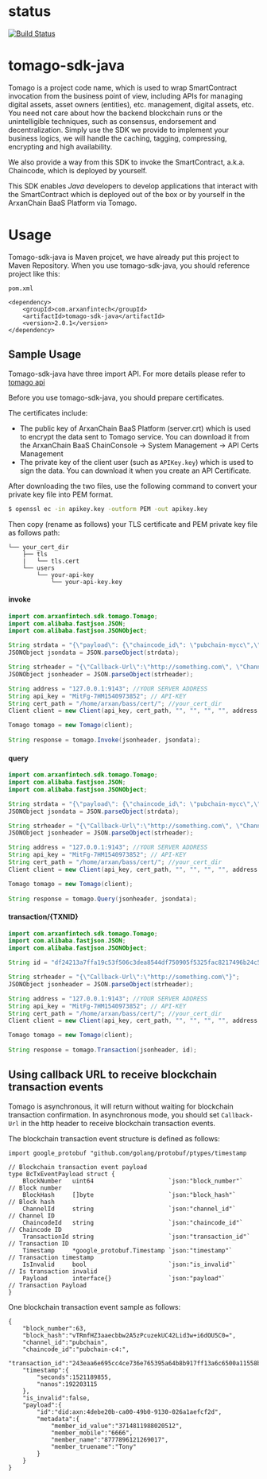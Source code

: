 # status
[![Build Status](https://travis-ci.org/arxanchain/tomago-sdk-java.svg?branch=master)](https://travis-ci.org/arxanchain/tomago-sdk-java)

# tomago-sdk-java

Tomago is a project code name, which is used to wrap SmartContract invocation
from the business point of view, including APIs for managing digital assets,
asset owners (entities), etc. management, digital assets, etc. You need not
care about how the backend blockchain runs or the unintelligible techniques,
such as consensus, endorsement and decentralization. Simply use the SDK we
provide to implement your business logics, we will handle the caching, tagging,
compressing, encrypting and high availability.

We also provide a way from this SDK to invoke the SmartContract, a.k.a.
Chaincode, which is deployed by yourself.

This SDK enables *Java* developers to develop applications that interact with the
SmartContract which is deployed out of the box or by yourself in the ArxanChain
BaaS Platform via Tomago.

# Usage
Tomago-sdk-java is Maven projcet, we have already put this project to Maven Repository.
When you use tomago-sdk-java, you should reference project like this:

```pom.xml```

```
<dependency>
    <groupId>com.arxanfintech</groupId>
    <artifactId>tomago-sdk-java</artifactId>
    <version>2.0.1</version>
</dependency>
```

## Sample Usage
Tomago-sdk-java have three import API. For more details please refer to [tomago api](http://www.arxanfintech.com/infocenter/html/development/mycc.html)

Before you use tomago-sdk-java, you should prepare certificates.

The certificates include:

* The public key of ArxanChain BaaS Platform (server.crt) which is used to
  encrypt the data sent to Tomago service. You can download it from the
  ArxanChain BaaS ChainConsole -> System Management -> API Certs Management
* The private key of the client user (such as `APIKey.key`) which is used to sign the
  data. You can download it when you create an API Certificate.

After downloading the two files, use the following command to convert your private key file into PEM format.

```sh
$ openssl ec -in apikey.key -outform PEM -out apikey.key
```

Then copy (rename as follows) your TLS certificate and PEM private key file as follows path:

```
└── your_cert_dir
    ├── tls
    |   └── tls.cert
    └── users
        └── your-api-key
            └── your-api-key.key
```

#### invoke
```java
import com.arxanfintech.sdk.tomago.Tomago;
import com.alibaba.fastjson.JSON;
import com.alibaba.fastjson.JSONObject;

String strdata = "{\"payload\": {\"chaincode_id\": \"pubchain-mycc\",\"args\": [\"invoke\", \"a\", \"b\", \"1\"]} }";
JSONObject jsondata = JSON.parseObject(strdata);

String strheader = "{\"Callback-Url\":\"http://something.com\", \"Channel-Id\":\"pubchain\"}";
JSONObject jsonheader = JSON.parseObject(strheader);

String address = "127.0.0.1:9143"; //YOUR SERVER ADDRESS
String api_key = "MitFg-7HM1540973852"; // API-KEY
String cert_path = "/home/arxan/bass/cert/"; //your_cert_dir
Client client = new Client(api_key, cert_path, "", "", "", "", address, true, "tomago");

Tomago tomago = new Tomago(client);
       
String response = tomago.Invoke(jsonheader, jsondata);    
```

#### query
```java
import com.arxanfintech.sdk.tomago.Tomago;
import com.alibaba.fastjson.JSON;
import com.alibaba.fastjson.JSONObject;

String strdata = "{\"payload\": {\"chaincode_id\": \"pubchain-mycc\",\"args\":[\"query\", \"a\"]} }";
JSONObject jsondata = JSON.parseObject(strdata);

String strheader = "{\"Callback-Url\":\"http://something.com\", \"Channel-Id\":\"pubchain\"}";
JSONObject jsonheader = JSON.parseObject(strheader);

String address = "127.0.0.1:9143"; //YOUR SERVER ADDRESS
String api_key = "MitFg-7HM1540973852"; // API-KEY
String cert_path = "/home/arxan/bass/cert/"; //your_cert_dir
Client client = new Client(api_key, cert_path, "", "", "", "", address, true, "tomago");

Tomago tomago = new Tomago(client);
     
String response = tomago.Query(jsonheader, jsondata); 
```

#### transaction/{TXNID}
```java
import com.arxanfintech.sdk.tomago.Tomago;
import com.alibaba.fastjson.JSON;
import com.alibaba.fastjson.JSONObject;

String id = "df24213a7ffa19c53f506c3dea8544df750905f5325fac8217496b24c5a880e8"; // TransactionId

String strheader = "{\"Callback-Url\":\"http://something.com\"}";
JSONObject jsonheader = JSON.parseObject(strheader);

String address = "127.0.0.1:9143"; //YOUR SERVER ADDRESS
String api_key = "MitFg-7HM1540973852"; // API-KEY
String cert_path = "/home/arxan/bass/cert/"; //your_cert_dir
Client client = new Client(api_key, cert_path, "", "", "", "", address, true, "tomago");

Tomago tomago = new Tomago(client);
        
String response = tomago.Transaction(jsonheader, id);

```

## Using callback URL to receive blockchain transaction events

Tomago is asynchronous, it will return without waiting for
blockchain transaction confirmation. In asynchronous mode, you should set
`Callback-Url` in the http header to receive blockchain transaction events.

The blockchain transaction event structure is defined as follows:

```code
import google_protobuf "github.com/golang/protobuf/ptypes/timestamp

// Blockchain transaction event payload
type BcTxEventPayload struct {
    BlockNumber   uint64                     `json:"block_number"`   // Block number
    BlockHash     []byte                     `json:"block_hash"`     // Block hash
    ChannelId     string                     `json:"channel_id"`     // Channel ID
    ChaincodeId   string                     `json:"chaincode_id"`   // Chaincode ID
    TransactionId string                     `json:"transaction_id"` // Transaction ID
    Timestamp     *google_protobuf.Timestamp `json:"timestamp"`      // Transaction timestamp
    IsInvalid     bool                       `json:"is_invalid"`     // Is transaction invalid
    Payload       interface{}                `json:"payload"`        // Transaction Payload
}
```

One blockchain transaction event sample as follows:

```code
{
    "block_number":63,
    "block_hash":"vTRmfHZ3aaecbbw2A5zPcuzekUC42Lid3w+i6dOU5C0=",
    "channel_id":"pubchain",
    "chaincode_id":"pubchain-c4:",
    "transaction_id":"243eaa6e695cc4ce736e765395a64b8b917ff13a6c6500a11558b5e94e02556a",
    "timestamp":{
        "seconds":1521189855,
        "nanos":192203115
    },
    "is_invalid":false,
    "payload":{
        "id":"did:axn:4debe20b-ca00-49b0-9130-026a1aefcf2d",
        "metadata":{
            "member_id_value":"3714811988020512",
            "member_mobile":"6666",
            "member_name":"8777896121269017",
            "member_truename":"Tony"
        }
    }
}
```
